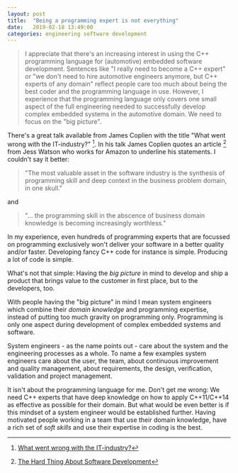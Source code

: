 ```yaml
---
layout: post
title:  "Being a programming expert is not everything"
date:   2019-02-18 13:49:00
categories: engineering software development
---
```


> I appreciate that there's an increasing interest in using the C++ programming language for (automotive) embedded software development. Sentences like "I really need to become a C++ expert" or "we don't need to hire automotive engineers anymore, but C++ experts of any domain" reflect people care too much about being the best coder and the programming language in use. However, I experience that the programming language only covers one small aspect of the full engineering needed to successfully develop complex embedded systems in the automotive domain. We need to focus on the "big picture".

There's a great talk available from James Coplien with the title "What went wrong with the IT-industry?" [^1]. In his talk
James Coplien quotes an article [^2] from Jess Watson who works for Amazon to underline his statements. I couldn't say it better:

> "The most valuable asset in the software industry is the synthesis of programming skill and deep context in the business problem domain, in one skull."

and

> "... the programming skill in the abscence of business domain knowledge is becoming increasingly worthless."

In my experience, even hundreds of programming experts that are focussed on programming exclusively won't deliver your
software in a better quality and/or faster. Developing fancy C++ code for instance is simple. Producing a lot of code is
simple.

What's not that simple: Having the *big picture* in mind to develop and ship a product that brings value to the
customer in first place, but to the developers, too.

With people having the "big picture" in mind I mean system engineers which combine their *domain knowledge* and
programming expertise, instead of putting too much gravity on programming only. Programming is only one aspect
during development of complex embedded systems and software.

System engineers - as the name points out - care about the system and the engineering processes as a whole. To name a
few examples system engineers care about the user, the team, about continuous improvement and quality management, about
requirements, the design, verification, validation and project management.

It isn't about the programming language for me. Don't get me wrong: We need C++ experts that have deep
knowledge on how to apply C++11/C++14 as effective as possible for their domain. But what would be even better is if this
mindset of a system engineer would be established further. Having motivated people working in a team that use their
domain knowledge, have a rich set of *soft skills* and use their expertise in coding is the best.

[^1]: [What went wrong with the IT-industry?](https://www.youtube.com/watch?time_continue=11&v=gPP7Bleg214)
[^2]: [The Hard Thing About Software Development](https://www.linkedin.com/pulse/hard-thing-software-development-jesse-watson/)
